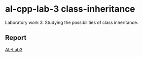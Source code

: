 # al-cpp-lab-3 class-inheritance
Laboratory work 3. Studying the possibilities of class inheritance.

## Report
[AL-Lab3](https://drive.google.com/file/d/1cpsB7aKHgmyVx7hBniTVfduENyCz6Wvh/view?usp=sharing)
